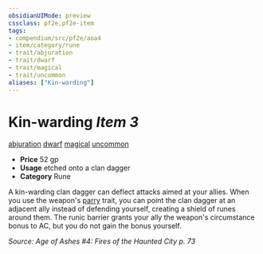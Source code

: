 ```yaml
---
obsidianUIMode: preview
cssclass: pf2e,pf2e-item
tags:
- compendium/src/pf2e/aoa4
- item/category/rune
- trait/abjuration
- trait/dwarf
- trait/magical
- trait/uncommon
aliases: ["Kin-warding"]
---
```

# Kin-warding *Item 3*  
[abjuration](/rules/traits/abjuration.md)  [dwarf](/rules/traits/dwarf.md)  [magical](/rules/traits/magical.md)  [uncommon](/rules/traits/uncommon.md)  

- **Price** 52 gp
- **Usage** etched onto a clan dagger
- **Category** Rune

A kin-warding clan dagger can deflect attacks aimed at your allies. When you use the weapon's [parry](/rules/traits/parry.md) trait, you can point the clan dagger at an adjacent ally instead of defending yourself, creating a shield of runes around them. The runic barrier grants your ally the weapon's circumstance bonus to AC, but you do not gain the bonus yourself.

*Source: Age of Ashes #4: Fires of the Haunted City p. 73*
